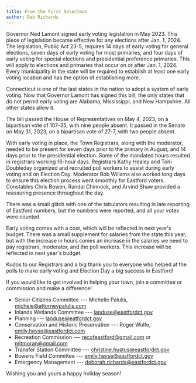 ```yaml
---
title: From the First Selectman
author: Deb Richards
---
```


Governor Ned Lamont signed early voting legislation in May 2023. This
piece of legislation became effective for any elections after Jan. 1,
2024. The legislation, Public Act 23-5, requires 14 days of early voting
for general elections, seven days of early voting for most primaries,
and four days of early voting for special elections and presidential
preference primaries. This will apply to elections and primaries that
occur on or after Jan. 1, 2024. Every municipality in the state will be
required to establish at least one early voting location and has the
option of establishing more.

Connecticut is one of the last states in the nation to adopt a system of
early voting. Now that Governor Lamont has signed this bill, the only
states that do not permit early voting are Alabama, Mississippi, and New
Hampshire. All other states allow it.

The bill passed the House of Representatives on May 4, 2023, on a
bipartisan vote of 107-35, with nine people absent. It passed in the
Senate on May 31, 2023, on a bipartisan vote of 27-7, with two people
absent.

With early voting in place, the Town Registrars, along with the
moderator, needed to be present for seven days prior to the primary in
August, and 14 days prior to the presidential election. Some of the
mandated hours resulted in registrars working 16-hour days. Registrars
Kathy Healey and Toni Doubleday organized and recruited poll workers to
assist during early voting and on Election Day. Moderator Bob Willams
also worked long days to ensure this election process went smoothly for
Eastford voters. Constables Chris Bowen, Randal Chinnock, and Arvind
Shaw provided a reassuring presence throughout the day.

There was a small glitch with one of the tabulators resulting in late
reporting of Eastford numbers, but the numbers were reported, and all
your votes were counted.

Early voting comes with a cost, which will be reflected in next year's
budget. There was a small supplement for salaries from the state this
year, but with the increase in hours comes an increase in the salaries
we need to pay registrars, moderator, and the poll workers. This
increase will be reflected in next year's budget.

Kudos to our Registrars and a big thank you to everyone who helped at
the polls to make early voting and Election Day a big success in
Eastford!

If you would like to get involved in helping your town, join a committee
or commission and make a difference!

- Senior Citizens Committee --- Michelle Palulis,
[michele@attorneypalulis.com](mailto:michele@attorneypalulis.com)
- Inlands Wetlands Committee --- [landuse@eastfordct.gov](mailto:landuse@eastfordct.gov)
- Planning --- [landuse@eatfordct.gov](mailto:landuse@eatfordct.gov)
- Conservation and Historic Preservation --- Roger Wolfe,
[emily.heyse@eastfordct.com](mailto:emily.heyse@eastfordct.com)
- Recreation Commission --- [recofeastford@gmail.com](mailto:recofeastford@gmail.com) or
[mltmoran@gmail.com](mailto:mltmoran@gmail.com)
- Transfer Station Committee --- [christine.hustus@eastfordct.gov](mailto:christine.hustus@eastfordct.gov)
- Bowens Field Committee --- [emily.heyse@eastfordct.gov](mailto:emily.heyse@eastfordct.gov)
- Emergency Management --- [deborah.richards@eastfordct.gov](mailto:deborah.richards@eastfordct.gov)

Wishing you and yours a happy holiday season!
